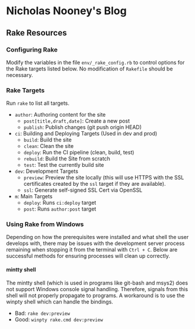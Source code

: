 # Nicholas Nooney's Blog

## Rake Resources

### Configuring Rake

Modify the variables in the file `env/_rake_config.rb` to control options for
the Rake targets listed below. No modification of `Rakefile` should be
necessary.

### Rake Targets

Run `rake` to list all targets.

- `author`: Authoring content for the site
    - `post[title,draft,date]`: Create a new post
    - `publish`: Publish changes (git push origin HEAD)
- `ci`: Building and Deploying Targets (Used in dev and prod)
    - `build`: Build the site
    - `clean`: Clean the site
    - `deploy`: Run the CI pipeline (clean, build, test)
    - `rebuild`: Build the Site from scratch
    - `test`: Test the currently build site
- `dev`: Development Targets
    - `preview`: Preview the site locally (this will use HTTPS with the SSL
      certificates created by the `ssl` target if they are available).
    - `ssl`: Generate self-signed SSL Cert via OpenSSL
- `m`: Main Targets
    - `deploy`: Runs `ci:deploy` target
    - `post`: Runs `author:post` target

### Using Rake from Windows

Depending on how the prerequisites were installed and what shell the user
develops with, there may be issues with the development server process remaining
when stopping it from the terminal with `Ctrl + C`. Below are successful methods
for ensuring processes will clean up correctly.

#### mintty shell

The mintty shell (which is used in programs like git-bash and msys2) does not
support Windows console signal handling. Therefore, signals from this shell will
not properly propagate to programs. A workaround is to use the winpty shell
which can handle the bindings.

- Bad: `rake dev:preview`
- Good: `winpty rake.cmd dev:preview`
